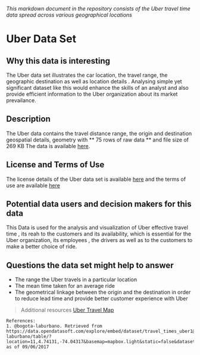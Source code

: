 _This markdown document in the repository consists of the Uber travel time data spread across various geographical locations_

# Uber Data Set

## Why this data is interesting

The Uber data set illustrates the car location, the travel range, the geographic destination as well as location details . 
Analysing simple yet significant dataset like this would enhance the skills of an analyst and also provide efficient information to the Uber organization about its market prevailance.

## Description

The Uber data contains the travel distance range, the origin and destination geospatial details, geometry with ** 75 rows of raw data ** and file size of 269 KB
The data is available [here](https://data.opendatasoft.com/explore/dataset/travel_times_uber1@bogota-laburbano/).

## License and Terms of Use
The license details of the Uber data set is available [here](https://data.opendatasoft.com/terms/privacy-policy/) and the terms of use 
are available [here](https://data.opendatasoft.com/terms/terms-of-use/)

## Potential data users and decision makers for this data
This Data is used for the analysis and visualization of Uber effective travel time , its reah to the customers and its availability, which is essential for the 
Uber organization, its employees , the drivers as well as to the customers to make a better choice of ride.

## Questions the data set might help to answer
* The range the Uber travels in a particular location
* The mean time taken for an average ride
* The geometrical linkage between the origin and the destination in order to reduce lead time and provide better customer experience with Uber

> Additional resources
[Uber Travel Map](https://data.opendatasoft.com/explore/embed/dataset/travel_times_uber1@bogota-laburbano/map/?location=11,4.74131,-74.04317&basemap=mapbox.light&static=false&datasetcard=false)
   
    References:
    1. @bogota-laburbano. Retrieved from https://data.opendatasoft.com/explore/embed/dataset/travel_times_uber1@bogota-laburbano/table/?location=11,4.74131,-74.04317&basemap=mapbox.light&static=false&datasetcard=false
    as of 09/06/2017

    
